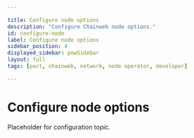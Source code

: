 ```yaml
---

title: Configure node options
description: "Configure Chainweb node options."
id: configure-node
label: Configure node options
sidebar_position: 4
displayed_sidebar: powSidebar
layout: full
tags: [pact, chainweb, network, node operator, developer]

---
```


# Configure node options

Placeholder for configuration topic.